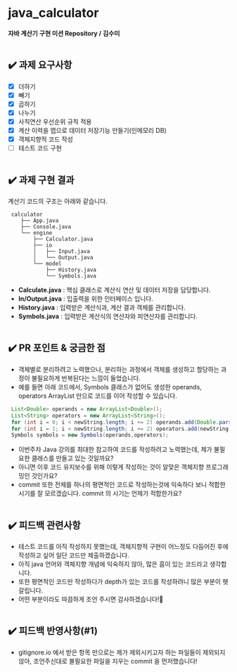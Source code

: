 # java_calculator
**자바 계산기 구현 미션 Repository / 김수미**
<br><br>

## ✔️ 과제 요구사항
- [x]  더하기
- [x]  빼기
- [x]  곱하기
- [x]  나누기
- [x]  사칙연산 우선순위 규칙 적용
- [x]  계산 이력을 맵으로 데이터 저장기능 만들기(인메모리 DB)
- [x]  객체지향적 코드 작성
- [ ]  테스트 코드 구현
<br><br>

## ✔️ 과제 구현 결과
계산기 코드의 구조는 아래와 같습니다.
```
 calculator
    ├── App.java
    ├── Console.java
    └── engine
        ├── Calculator.java
        ├── io
        │   ├── Input.java
        │   └── Output.java
        └── model
            ├── History.java
            └── Symbols.java
```
- **Calculate.java** : 핵심 클래스로 계산식 연산 및 데이터 저장을 담당합니다.
- **In/Output.java** : 입출력을 위한 인터페이스 입니다.
- **History.java** : 입력받은 계산식과, 계산 결과 객체를 관리합니다.
- **Symbols.java** : 입력받은 계산식의 연산자와 피연산자를 관리합니다.
<br><br>

## ✔️ PR 포인트 & 궁금한 점
- 객체별로 분리하려고 노력했으나, 분리하는 과정에서 객체를 생성하고 할당하는 과정이 불필요하게 반복된다는 느낌이 들었습니다.
- 예를 들면 아래 코드에서, Symbols 클래스가 없어도 생성한 operands, operators ArrayList 만으로 코드를 이어 작성할 수 있습니다.

```java
 List<Double> operands = new ArrayList<Double>();
 List<String> operators = new ArrayList<String>();
 for (int i = 0; i < newString.length; i += 2) operands.add(Double.parseDouble(newString[i]));
 for (int i = 1; i < newString.length; i += 2) operators.add(newString[i]);
 Symbols symbols = new Symbols(operands,operators);
```

- 이번주차 Java 강의를 최대한 참고하여 코드를 작성하려고 노력했는데, 제가 불필요한 클래스를 만들고 있는 것일까요?
- 아니면 이후 코드 유지보수를 위해 이렇게 작성하는 것이 알맞은 객체지향 프로그래밍인 것인가요?
- commit 또한 전체를 하나의 평면적인 코드로 작성하는것에 익숙하다 보니 적합한 시기를 잘 모르겠습니다. commit 의 시기는 언제가 적합한가요?
<br><br>

## ✔️ 피드백 관련사항
- 테스트 코드를 아직 작성하지 못했는데, 객체지향적 구현이 어느정도 다듬어진 후에 작성하고 싶어 일단 코드만 제출하겠습니다.
- 아직 java 언어와 객체지향 개념에 익숙하지 않아, 많은 흠이 있는 코드라고 생각합니다.
- 또한 평면적인 코드만 작성하다가 depth가 있는 코드를 작성하려니 많은 부분이 헷갈립니다.
- 어떤 부분이라도 따끔하게 조언 주시면 감사하겠습니다!🥺
<br><br>

## ✔️ 피드백 반영사항(#1)
- gitignore.io 에서 받은 항목 만으로는 제가 제외시키고자 하는 파일들이 제외되지 않아, 조언주신대로 불필요한 파일을 지우는 commit 을 먼저했습니다!
<br><br>

